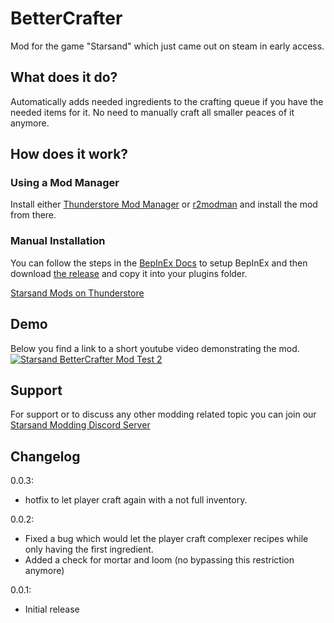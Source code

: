 ﻿# BetterCrafter
Mod for the game "Starsand" which just came out on steam in early access.
## What does it do?
Automatically adds needed ingredients to the crafting queue if you have the needed items for it. No need to manually craft all smaller peaces of it anymore.

## How does it work?
### Using a Mod Manager
Install either [Thunderstore Mod Manager](https://www.overwolf.com/app/Thunderstore-Thunderstore_Mod_Manager) or [r2modman](https://thunderstore.io/package/ebkr/r2modman/) and install the mod from there.
### Manual Installation
You can follow the steps in the [BepInEx Docs](https://docs.bepinex.dev/articles/user_guide/installation/index.html) to setup BepInEx and then download [the release](https://github.com/sp00ktober/BetterCrafter/releases) and copy it into your plugins folder.

[Starsand Mods on Thunderstore](https://starsand.thunderstore.io)

## Demo
Below you find a link to a short youtube video demonstrating the mod.
[![Starsand BetterCrafter Mod Test 2](http://img.youtube.com/vi/Zl_3lcLzqec/0.jpg)](http://www.youtube.com/watch?v=Zl_3lcLzqec "Starsand BetterCrafter Mod Test 2")

## Support
For support or to discuss any other modding related topic you can join our [Starsand Modding Discord Server](https://discord.gg/wAnjcyP6)

## Changelog

0.0.3:

- hotfix to let player craft again with a not full inventory.

0.0.2:

- Fixed a bug which would let the player craft complexer recipes while only having the first ingredient.
- Added a check for mortar and loom (no bypassing this restriction anymore)

0.0.1:

- Initial release